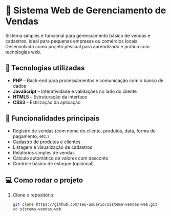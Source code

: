 # 🧾 Sistema Web de Gerenciamento de Vendas

Sistema simples e funcional para gerenciamento básico de vendas e cadastros, ideal para pequenas empresas ou comércios locais. Desenvolvido como projeto pessoal para aprendizado e prática com tecnologias web.

## 🧰 Tecnologias utilizadas

- **PHP** – Back-end para processamentos e comunicação com o banco de dados  
- **JavaScript** – Interatividade e validações no lado do cliente  
- **HTML5** – Estruturação da interface  
- **CSS3** – Estilização da aplicação

## 🧮 Funcionalidades principais

- Registro de vendas (com nome do cliente, produtos, data, forma de pagamento, etc.)
- Cadastro de produtos e clientes
- Listagem e visualização de cadastros
- Relatórios simples de vendas
- Cálculo automático de valores com desconto
- Controle básico de estoque (opcional)

## 💻 Como rodar o projeto

1. Clone o repositório:
   ```bash
   git clone https://github.com/seu-usuario/sistema-vendas-web.git
   cd sistema-vendas-web
